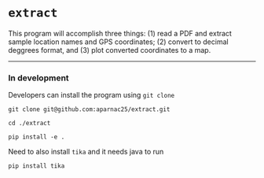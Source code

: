 # `extract`

This program will accomplish three things: (1) read a PDF and extract sample location names and GPS coordinates; (2) convert to decimal deggrees format, and (3) plot converted coordinates to a map. 

---

### In development 

Developers can install the program using `git clone`

`git clone git@github.com:aparnac25/extract.git`

`cd ./extract`

`pip install -e .`


Need to also install `tika` and it needs java to run 

`pip install tika`

